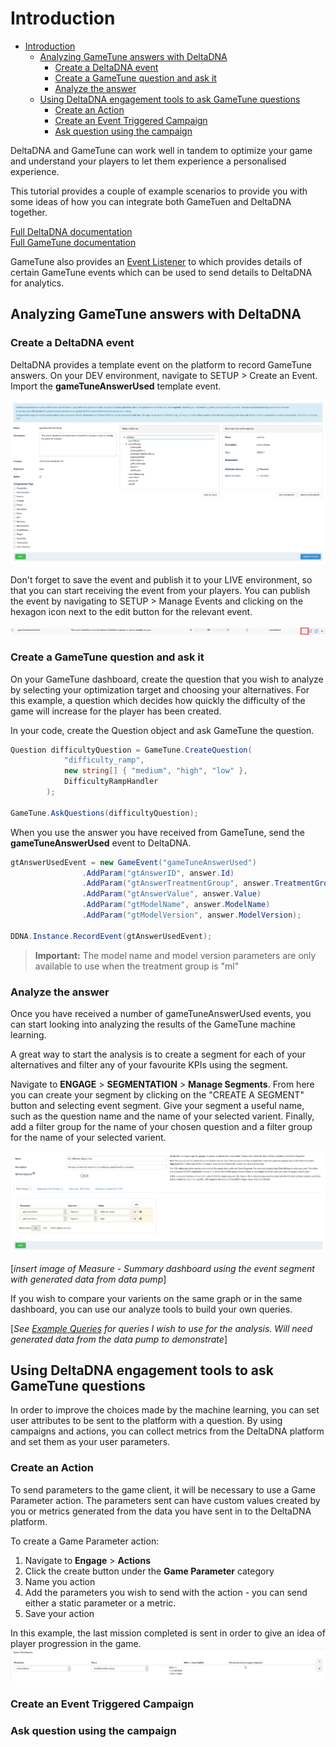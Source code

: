 # Introduction

- [Introduction](#introduction)
  - [Analyzing GameTune answers with DeltaDNA](#analyzing-gametune-answers-with-deltadna)
    - [Create a DeltaDNA event](#create-a-deltadna-event)
    - [Create a GameTune question and ask it](#create-a-gametune-question-and-ask-it)
    - [Analyze the answer](#analyze-the-answer)
  - [Using DeltaDNA engagement tools to ask GameTune questions](#using-deltadna-engagement-tools-to-ask-gametune-questions)
    - [Create an Action](#create-an-action)
    - [Create an Event Triggered Campaign](#create-an-event-triggered-campaign)
    - [Ask question using the campaign](#ask-question-using-the-campaign)

DeltaDNA and GameTune can work well in tandem to optimize your game and understand your players to let them experience a personalised experience.

This tutorial provides a couple of example scenarios to provide you with some ideas of how you can integrate both GameTuen and DeltaDNA together.

[Full DeltaDNA documentation](https://docs.deltadna.com/) \
[Full GameTune documentation](https://docs.gametune.unity3d.com)

GameTune also provides an [Event Listener](https://docs.gametune.unity3d.com/#analytics) to which provides details of certain GameTune events which can be used to send details to DeltaDNA for analytics.

## Analyzing GameTune answers with DeltaDNA

### Create a DeltaDNA event

DeltaDNA provides a template event on the platform to record GameTune answers. On your DEV environment, navigate to SETUP > Create an Event. Import the **gameTuneAnswerUsed** template event.

![GameTuneAnswerUsedEvent](Images/gametune-answer-used-event-schema.png)

Don't forget to save the event and publish it to your LIVE environment, so that you can start receiving the event from your players. You can publish the event by navigating to SETUP > Manage Events and clicking on the hexagon icon next to the edit button for the relevant event.

![PublishEvent](Images/gametune-event-in-event-manager.png)

### Create a GameTune question and ask it

On your GameTune dashboard, create the question that you wish to analyze by selecting your optimization target and choosing your alternatives. For this example, a question which decides how quickly the difficulty of the game will increase for the player has been created.

In your code, create the Question object and ask GameTune the question.

```csharp
Question difficultyQuestion = GameTune.CreateQuestion(
            "difficulty_ramp",
            new string[] { "medium", "high", "low" },
            DifficultyRampHandler
        );

GameTune.AskQuestions(difficultyQuestion);
```

When you use the answer you have received from GameTune, send the **gameTuneAnswerUsed** event to DeltaDNA.

```csharp
gtAnswerUsedEvent = new GameEvent("gameTuneAnswerUsed")
                .AddParam("gtAnswerID", answer.Id)
                .AddParam("gtAnswerTreatmentGroup", answer.TreatmentGroup)
                .AddParam("gtAnswerValue", answer.Value)
                .AddParam("gtModelName", answer.ModelName)
                .AddParam("gtModelVersion", answer.ModelVersion);

DDNA.Instance.RecordEvent(gtAnswerUsedEvent);
```

> **Important:** The model name and model version parameters are only available to use when the treatment group is "ml"

### Analyze the answer

Once you have received a number of gameTuneAnswerUsed events, you can start looking into analyzing the results of the GameTune machine learning.

A great way to start the analysis is to create a segment for each of your alternatives and filter any of your favourite KPIs using the segment.

Navigate to **ENGAGE** > **SEGMENTATION** > **Manage Segments**. From here you can create your segment by clicking on the "CREATE A SEGMENT" button and selecting event segment. Give your segment a useful name, such as the question name and the name of your selected varient. Finally, add a filter group for the name of your chosen question and a filter group for the name of your selected varient.

![EventSegment](Images/event-segment-of-gametune-answer.png)

[*insert image of Measure - Summary dashboard using the event segment with generated data from data pump*]

If you wish to compare your varients on the same graph or in the same dashboard, you can use our analyze tools to build your own queries.

[*See [Example Queries](AnalysisExampleQueries.md) for queries I wish to use for the analysis. Will need generated data from the data pump to demonstrate*]

## Using DeltaDNA engagement tools to ask GameTune questions

In order to improve the choices made by the machine learning, you can set user attributes to be sent to the platform with a question. By using campaigns and actions, you can collect metrics from the DeltaDNA platform and set them as your user parameters.

### Create an Action

To send parameters to the game client, it will be necessary to use a Game Parameter action. The parameters sent can have custom values created by you or metrics generated from the data you have sent in to the DeltaDNA platform.

To create a Game Parameter action:

1. Navigate to **Engage** > **Actions**
2. Click the create button under the **Game Parameter** category
3. Name you action
4. Add the parameters you wish to send with the action - you can send either a static parameter or a metric.
5. Save your action

In this example, the last mission completed is sent in order to give an idea of player progression in the game.
![ActionMetricParam](Images/action-parameter-metric-value.png)

### Create an Event Triggered Campaign

### Ask question using the campaign
